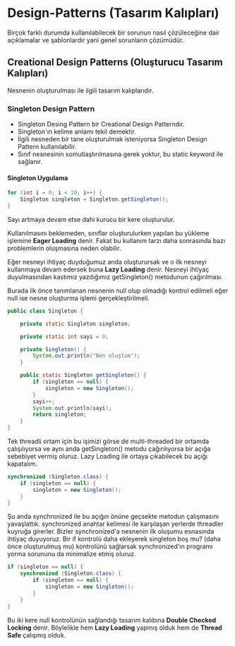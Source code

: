 # Design-Patterns (Tasarım Kalıpları)

Birçok farklı durumda kullanılabilecek bir sorunun nasıl çözüleceğine dair açıklamalar ve şablonlardır yani genel sorunların çözümüdür.

## Creational Design Patterns (Oluşturucu Tasarım Kalıpları)

Nesnenin oluşturulması ile ilgili tasarım kalıplarıdır.

### Singleton Design Pattern
- Singleton Desing Pattern bir Creational Design Patterndır. 
- Singleton'ın kelime anlamı tekil demektir.
- İlgili nesneden bir tane oluşturulmak isteniyorsa Singleton Design Pattern kullanılabilir.
- Sınıf nesnesinin somutlaştırılmasına gerek yoktur, bu static keyword ile sağlanır.

#### Singleton Uygulama
```java
for (int i = 0; i < 10; i++) {
    Singleton singleton = Singleton.getSingleton();
}
```
Sayı artmaya devam etse dahi kurucu bir kere oluşturulur.

Kullanılmasını beklemeden, sınıflar oluşturulurken yapılan bu yükleme işlemine **Eager Loading** denir.
Fakat bu kullanım tarzı daha sonrasında bazı problemlerin oluşmasına neden olabilir.

Eğer nesneyi ihtiyaç duyduğumuz anda oluşturursak ve o ilk nesneyi kullanmaya devam edersek buna **Lazy Loading** denir.
Nesneyi ihtiyaç duyulmasından kastımız yazdığımız getSingleton() metodunun çağırılması.

Burada ilk önce tanımlanan nesnenin null olup olmadığı kontrol edilmeli eğer null ise nesne oluşturma işlemi gerçekleştirilmeli.

```java
public class Singleton {

	private static Singleton singleton;

	private static int sayi = 0;

	private Singleton() {
		System.out.println("Ben oluştum");
	}

	public static Singleton getSingleton() {
		if (singleton == null) {
		    singleton = new Singleton();
		}
		sayi++;
		System.out.println(sayi);
		return singleton;
	}
}
```
Tek threadli ortam için bu işimizi görse de multi-threaded bir ortamda çalışılıyorsa ve aynı anda getSingleton() metodu çağırılıyorsa bir açığa sebebiyet vermiş oluruz.
Lazy Loading ile ortaya çıkabilecek bu açığı kapatalım.

```java
synchronized (Singleton.class) {
	if (singleton == null) {
		singleton = new Singleton();
	}	
}
```
Şu anda synchronized ile bu açığın önüne geçsekte metodun çalışmasını yavaşlattık. synchronized anahtar kelimesi ile karşılaşan yerlerde threadler kuyruğa girerler.
Bizler synchronized'a nesnenin ilk oluşumu esnasında ihtiyaç duyuyoruz. Bir if kontrolü daha ekleyerek singleton boş mu? (daha önce oluşturulmuş mu) kontrolünü sağlarsak synchronized'ın programı yorma sorununu da minimalize etmiş oluruz.

```java
if (singleton == null) {
	synchronized (Singleton.class) {
		if (singleton == null) {
			singleton = new Singleton();
		}
	}
}
```
Bu iki kere null kontrolünün sağlandığı tasarım kalıbına **Double Checked Locking** denir. Böylelikle hem **Lazy Loading** yapmış olduk hem de **Thread Safe** çalışmış olduk. 
